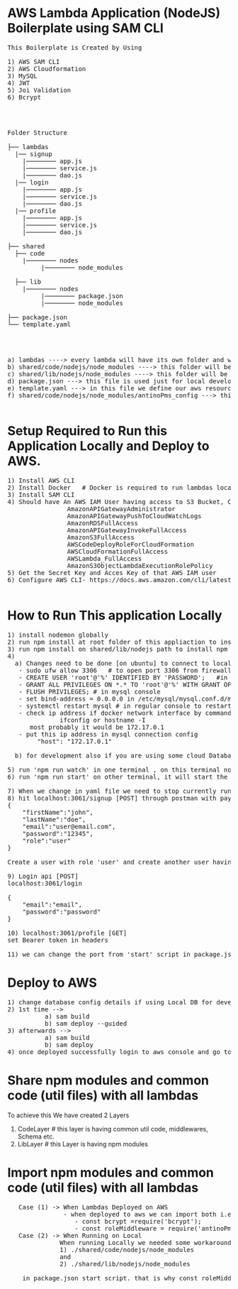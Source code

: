 # AWS Lambda Application (NodeJS) Boilerplate using SAM CLI

<pre>
This Boilerplate is Created by Using

1) AWS SAM CLI
2) AWS Cloudformation
3) MySQL
4) JWT
5) Joi Validation
6) Bcrypt




Folder Structure

├── lambdas 
  |── signup                       
    |──────── app.js
    |──────── service.js
    |──────── dao.js  
  |── login
    |──────── app.js
    |──────── service.js
    |──────── dao.js   
  |── profile
    |──────── app.js
    |──────── service.js
    |──────── dao.js                    

├── shared                    
  ├── code
    |──────── nodes
         |──────── node_modules       
                          
  ├── lib
    |──────── nodes
         |──────── package.json   
         |──────── node_modules      

├── package.json                     
└── template.yaml                   




a) lambdas ----> every lambda will have its own folder and will be having app.js , service.js and dao.js files inside it
b) shared/code/nodejs/node_modules ----> this folder will be having the common code shared throught the application (throughout all lambdas) like utils
c) shared/lib/nodejs/node_modules ----> this folder will be having all npm modules used throughout all the lambda functions
d) package.json ---> this file is used just for local development purpose to run the start and watch script with cross-env  and nodemon 
e) template.yaml ---> in this file we define our aws resources using cloudformation 
f) shared/code/nodejs/node_modules/antinoPms_config ---> this file is having creds so we can include it in .gitignore file if required

</pre>

# Setup Required to Run this Application Locally and Deploy to AWS. 
<pre>
1) Install AWS CLI
2) Install Docker   # Docker is required to run lambdas locally
3) Install SAM CLI
4) Should have An AWS IAM User having access to S3 Bucket, Cloudformation, Lambda, RDS (if using database from aws), API Gateway
                AmazonAPIGatewayAdministrator
                AmazonAPIGatewayPushToCloudWatchLogs
                AmazonRDSFullAccess
                AmazonAPIGatewayInvokeFullAccess
                AmazonS3FullAccess
                AWSCodeDeployRoleForCloudFormation
                AWSCloudFormationFullAccess
                AWSLambda_FullAccess
                AmazonS3ObjectLambdaExecutionRolePolicy
5) Get the Secret Key and Acces Key of that AWS IAM user
6) Configure AWS CLI- https://docs.aws.amazon.com/cli/latest/userguide/cli-configure-quickstart.html

</pre>

# How to Run This application Locally
<pre>
1) install nodemon globally
2) run npm install at root folder of this appliaction to install cross-env
3) run npm install on shared/lib/nodejs path to install npm dependencies
4) 
  a) Changes need to be done [on ubuntu] to connect to local MYSQL 
   - sudo ufw allow 3306   # to open port 3306 from firewall
   - CREATE USER 'root'@'%' IDENTIFIED BY 'PASSWORD';   #in mysql console
   - GRANT ALL PRIVILEGES ON *.* TO 'root'@'%' WITH GRANT OPTION; # in mysql console
   - FLUSH PRIVILEGES; # in mysql console
   - set bind-address = 0.0.0.0 in /etc/mysql/mysql.conf.d/mysqld.cnf file for mysql version 5.7 and above and in /etc/mysql/my.cnf file  for version 5.6 or below
   - systemctl restart mysql # in regular console to restart mysql server
   - check ip address if docker network interface by command -> 
              ifconfig or hostname -I
      most probably it would be 172.17.0.1
   - put this ip address in mysql connection config 
        "host": "172.17.0.1"

  b) for development also if you are using some cloud Database service  step (a) is not required simple put the details you got from cloud service provider in database config

5) run 'npm run watch' in one terminal , on this terminal nodemon will watch for changes in js,yaml and json files and build the application so we don't have to build the app everytime we make any change in code
6) run 'npm run start' on other terminal, it will start the application and all lambdas will be deployed locally with the help of docker container
    
7) When we change in yaml file we need to stop currently running sam cli (CTRL + C/X) and start again by running 'npm run start'
8) hit localhost:3061/signup [POST] through postman with payload
{
    "firstName":"john",
    "lastName":"doe",
    "email":"user@email.com",
    "password":"12345",
    "role":"user"
}

Create a user with role 'user' and create another user having role 'admin'

9) Login api [POST]
localhost:3061/login

{
    "email":"email",
    "password":"password"
}

10) localhost:3061/profile [GET]
set Bearer token in headers

11) we can change the port from 'start' script in package.json
</pre>

# Deploy to AWS 
<pre>
1) change database config details if using Local DB for development
2) 1st time --> 
          a) sam build 
          b) sam deploy --guided
3) afterwards -->
          a) sam build 
          b) sam deploy 
4) once deployed successfully login to aws console and go to lambda functions select lambda function go to configuration tab there you will se Api gateway under trigger copy API endpoint that is the api , you can test it with Postman or use it in front end applications like Angular , React etc.
</pre>

# Share npm modules and common code (util files) with all lambdas

To achieve this We have created 2 Layers
 1) CodeLayer   # this layer is having common util code, middlewares, Schema etc.
 2) LibLayer    # this Layer is having npm modules


 # Import npm modules and common code (util files) with all lambdas
<pre>
   Case (1) -> When Lambdas Deployed on AWS 
               - when deployed to aws we can import both i.e util file and npm modules like below 
                  - const bcrypt =require('bcrypt');  
                  - const roleMiddleware = require('antinoPms_middlewares')
   Case (2) -> When Running on Local 
              When running Locally we needed some workaround so we have set NODE_PATH Environment variable value to 
              1) ./shared/code/nodejs/node_modules 
              and 
              2) ./shared/lib/nodejs/node_modules
              
    in package.json start script. that is why const roleMiddleware = require('antinoPms_middlewares') works fine in local development also.


<pre>